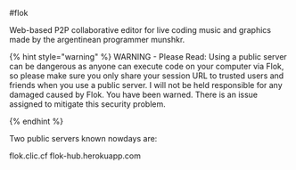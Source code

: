 #flok

Web-based P2P collaborative editor for live coding music and graphics made by the argentinean programmer munshkr.


{% hint style="warning" %}
WARNING - Please Read: Using a public server can be dangerous as anyone can execute code on your computer via Flok, so please make sure you only share your session URL to trusted users and friends when you use a public server. I will not be held responsible for any damaged caused by Flok. You have been warned. There is an issue assigned to mitigate this security problem.

{% endhint %}

Two public servers known nowdays are:

flok.clic.cf
flok-hub.herokuapp.com

